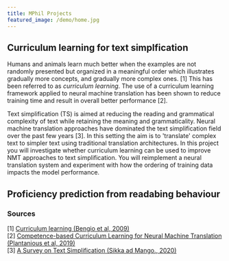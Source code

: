 ```yaml
---
title: MPhil Projects
featured_image: /demo/home.jpg
---
```


## Curriculum learning for text simplfication 

Humans and animals learn much better when the examples are not randomly presented but organized in a meaningful order which illustrates gradually more concepts, and gradually more complex ones. [1] This has been referred to as <i>curriculum learning</i>. The use of a curriculum learning framework applied to neural machine translation has been shown to reduce training time and result in overall better performance [2]. 

Text simplification (TS) is aimed at reducing the reading and grammatical complexity of text while retaining the meaning and grammaticality. Neural machine translation approaches have dominated the text simplification field over the past few years [3]. In this setting the aim is to 'translate' complex text to simpler text using traditional translation architectures. In this project you will investigate whether curriculum learning can be used to improve NMT approaches to text simplification. You will reimplement a neural translation system and experiment with how the ordering of training data impacts the model performance. 


## Proficiency prediction from readabing behaviour 

### Sources
[1] <a href ="https://dl.acm.org/doi/pdf/10.1145/1553374.1553380?casa_token=YNHzxTxY7_AAAAAA:J-BmBwUXzD9VVpteUvFRRdWsa-BYVRoZ_8lhn8Wvnj2Om07XLWkhPh3DLNUpGHLrXL5979wV88vD">Curriculum learning (Bengio et al, 2009)</a> <br>
[2] <a href = "https://arxiv.org/pdf/1903.09848.pdf">Competence-based Curriculum Learning for Neural Machine Translation (Plantanious et al, 2019)</a> <br>
[3] <a href="https://arxiv.org/pdf/2008.08612.pdf">A Survey on Text Simplification (Sikka ad Mango., 2020)</a>